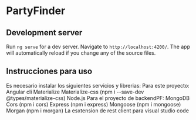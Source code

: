 # PartyFinder

## Development server

Run `ng serve` for a dev server. Navigate to `http://localhost:4200/`. The app will automatically reload if you change any of the source files.

## Instrucciones para uso

Es necesario instalar los siguientes servicios y librerias:
    Para este proyecto:
        Angular cli
        Materialize 
        Materialize-css (npm i --save-dev @types/materialize-css)
        Node.js
    Para el proyecto de backendPF:
        MongoDB
        Cors (npm i cors)
        Express (npm i express)
        Mongoose (npm i mongoose)
        Morgan (npm i morgan)
        La esxtension de rest client para visual studio code